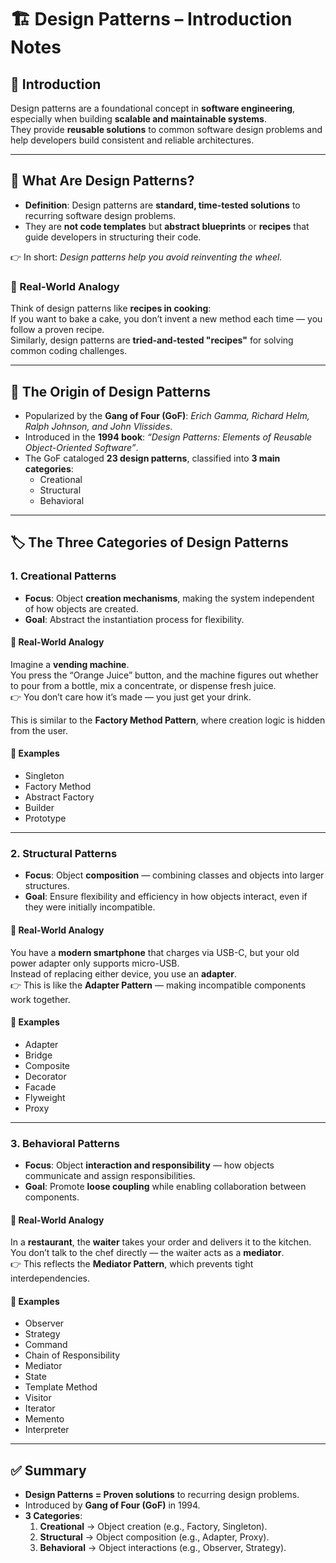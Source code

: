 # 🏗️ Design Patterns – Introduction Notes

## 📌 Introduction

Design patterns are a foundational concept in **software engineering**, especially when building **scalable and maintainable systems**.  
They provide **reusable solutions** to common software design problems and help developers build consistent and reliable architectures.

---

## 🤔 What Are Design Patterns?

- **Definition**: Design patterns are **standard, time-tested solutions** to recurring software design problems.
- They are **not code templates** but **abstract blueprints** or **recipes** that guide developers in structuring their code.

👉 In short: _Design patterns help you avoid reinventing the wheel._

### 🔖 Real-World Analogy

Think of design patterns like **recipes in cooking**:  
If you want to bake a cake, you don’t invent a new method each time — you follow a proven recipe.  
Similarly, design patterns are **tried-and-tested "recipes"** for solving common coding challenges.

---

## 📜 The Origin of Design Patterns

- Popularized by the **Gang of Four (GoF)**: _Erich Gamma, Richard Helm, Ralph Johnson, and John Vlissides_.
- Introduced in the **1994 book**: _“Design Patterns: Elements of Reusable Object-Oriented Software”_.
- The GoF cataloged **23 design patterns**, classified into **3 main categories**:
  - Creational
  - Structural
  - Behavioral

---

## 🏷️ The Three Categories of Design Patterns

### 1. Creational Patterns

- **Focus**: Object **creation mechanisms**, making the system independent of how objects are created.
- **Goal**: Abstract the instantiation process for flexibility.

#### 🔖 Real-World Analogy

Imagine a **vending machine**.  
You press the “Orange Juice” button, and the machine figures out whether to pour from a bottle, mix a concentrate, or dispense fresh juice.  
👉 You don’t care how it’s made — you just get your drink.

This is similar to the **Factory Method Pattern**, where creation logic is hidden from the user.

#### 📌 Examples

- Singleton
- Factory Method
- Abstract Factory
- Builder
- Prototype

---

### 2. Structural Patterns

- **Focus**: Object **composition** — combining classes and objects into larger structures.
- **Goal**: Ensure flexibility and efficiency in how objects interact, even if they were initially incompatible.

#### 🔖 Real-World Analogy

You have a **modern smartphone** that charges via USB-C, but your old power adapter only supports micro-USB.  
Instead of replacing either device, you use an **adapter**.  
👉 This is like the **Adapter Pattern** — making incompatible components work together.

#### 📌 Examples

- Adapter
- Bridge
- Composite
- Decorator
- Facade
- Flyweight
- Proxy

---

### 3. Behavioral Patterns

- **Focus**: Object **interaction and responsibility** — how objects communicate and assign responsibilities.
- **Goal**: Promote **loose coupling** while enabling collaboration between components.

#### 🔖 Real-World Analogy

In a **restaurant**, the **waiter** takes your order and delivers it to the kitchen.  
You don’t talk to the chef directly — the waiter acts as a **mediator**.  
👉 This reflects the **Mediator Pattern**, which prevents tight interdependencies.

#### 📌 Examples

- Observer
- Strategy
- Command
- Chain of Responsibility
- Mediator
- State
- Template Method
- Visitor
- Iterator
- Memento
- Interpreter

---

## ✅ Summary

- **Design Patterns = Proven solutions** to recurring design problems.
- Introduced by **Gang of Four (GoF)** in 1994.
- **3 Categories**:
  1. **Creational** → Object creation (e.g., Factory, Singleton).
  2. **Structural** → Object composition (e.g., Adapter, Proxy).
  3. **Behavioral** → Object interactions (e.g., Observer, Strategy).
